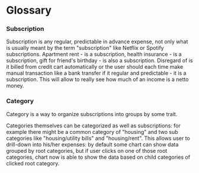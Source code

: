 # Glossary

### Subscription

Subscription is any regular, predictable in advance expense, not only what is usually meant by the term "subscription" like Netflix or Spotify subscriptions. Apartment rent - is a subscription, health insurance - is a subscription, gift for friend's birthday - is also a subscription. Disregard of is it billed from credit cart automatically or the user should each time make manual transaction like a bank transfer if it regular and predictable - it is a subscription. This will allow to really see how much of an income is a netto money.

### Category

Category is a way to organize subscriptions into groups by some trait.

Categories themselves can be categorized as well as subscriptions: for example there might be a common category of "housing" and two sub categories like "housing/utility bills" and "housing/rent". This allows user to drill-down into his/her expenses: by default some chart can show data grouped by root categories, but if user clicks on one of those root categories, chart now is able to show the data based on child categories of clicked root category.
